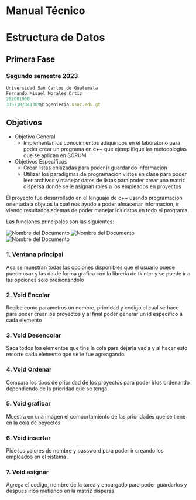 #  Manual Técnico
# Estructura de Datos

## Primera Fase
### Segundo semestre 2023
```js
Universidad San Carlos de Guatemala
Fernando Misael Morales Ortíz
202001950
3157182341309@ingenieria.usac.edu.gt
```



## Objetivos
* Objetivo General
    * Implementar los conocimientos adiquiridos en el laboratorio para poder crear un programa en c++ que ejemplifique las metodologias que se aplican en SCRUM
* Objetivos Específicos
    * Crear listas enlazadas para poder ir guardando informacion 
    * Utilizar los paradigmas de programacion vistos en clase para poder leer archivos y manejar datos de listas para poder crear una matriz dispersa donde se le asignan roles a los empleados en proyectos

El proyecto fue desarrollado en el lenguaje de c++ usando programacion orientada a objetos la cual nos ayudo a poder almacenar informacion, ir viendo resultados ademas de poder manejar los datos en todo el programa.

Las funciones principales son las siguientes:


![Nombre del Documento](https://i.ibb.co/4mzP6MW/rep1.png)
![Nombre del Documento](https://i.ibb.co/v41CZV2/rep2.png)
![Nombre del Documento](https://i.ibb.co/9NGfQQ2/rep3.png)

### 1. Ventana principal
Aca se muestran todas las opciones disponibles que el usuario puede puede usar y las da de forma grafica con la libreria de tkinter y se puede ir a las opciones solo presionandolo

### 2. Void Encolar
Recibe como parametros un nombre, prioridad y codigo el cual se hace para poder crear los proyectos y al final poder generar un id especifico a cada elemento

### 3.  Void Desencolar
Saca todos los elementos que tine la cola para dejarla vacia y al hacer esto recorre cada elemento que se le fue agreagando.

### 4.  Void Ordenar
Compara los tipos de prioridad de los proyectos para poder irlos ordenando dependiendo de la prioridad que se tenga.

### 5. Void graficar
 Muestra en una imagen el comportamiento de las prioridades que se tiene en la cola de poyectos

### 6. Void insertar
Pide los valores de nombre y password para poder ir creando los empleados en el sistema .

### 7. Void asignar
Agrega el codigo, nombre de la tarea y encargado para poder guardarlos y despues irlos metiendo en la matriz dispersa

